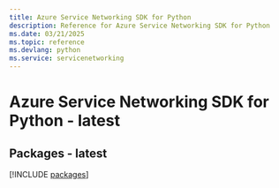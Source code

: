 ```yaml
---
title: Azure Service Networking SDK for Python
description: Reference for Azure Service Networking SDK for Python
ms.date: 03/21/2025
ms.topic: reference
ms.devlang: python
ms.service: servicenetworking
---
```

# Azure Service Networking SDK for Python - latest
## Packages - latest
[!INCLUDE [packages](service-networking-index.md)]